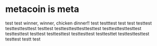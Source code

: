 # metacoin is meta

test
test
winner, winner, chicken dinner!!
test
testttest
test
test
testtest
testtesttesttest
testtest
testtesttesttesttesttest
testtesttesttesttest
testtesttest
testtest
testtesttest
testtesttest
testtesttet
testtesttesttest
testtest
testt
test
